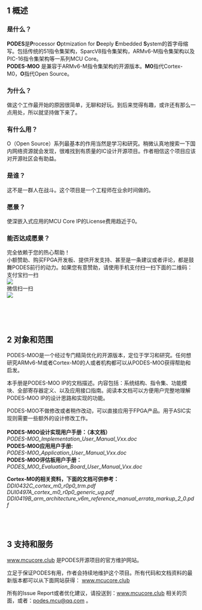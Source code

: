 ## 1	概述


### 是什么？
**PODES**是**P**rocessor **O**ptmization for **D**eeply **E**mbedded **S**ystem的首字母缩写。包括传统的51指令集架构，SparcV8指令集架构，ARMv6-M指令集架构以及PIC-16指令集架构等一系列MCU Core。<br>
**PODES-M0O** 是兼容于ARMv6-M指令集架构的开源版本。**M0**指代Cortex-M0，**O**指代Open Source。
<br>
### 为什么？
做这个工作最开始的原因很简单，无聊和好玩。到后来觉得有趣，或许还有那么一点用处，所以就坚持做下来了。
<br>
### 有什么用？
O（Open Source）系列最基本的作用当然是学习和研究。稍微认真地搜索一下国内网络资源就会发现，很难找到有质量的IC设计开源项目。作者相信这个项目应该对开源社区会有助益。
<br>
### 是谁？
这不是一群人在战斗。这个项目是一个工程师在业余时间做的。
<br>
### 愿景？
使深嵌入式应用的MCU Core IP的License费用趋近于0。
<br>
### 能否达成愿景？
完全依赖于您的热心帮助！<br>
小额赞助、购买FPGA开发板、提供开发支持、甚至是一条建议或者评论，都是鼓舞PODES前行的动力。如果您有意赞助，请使用手机支付扫一扫下面的二维码：<br>
         支付宝扫一扫<br>
![](/sunyata000/PODES-M0O/blob/master/images/alipay.jpg?raw=true"支付宝赞赏") <br>
         微信扫一扫 <br>
![](https://github.com/sunyata000/PODES-M0O/blob/master/images/wechat.jpg?raw=true"微信赞赏") <br>

<br><br>
<br>
## 2	对象和范围

PODES-M0O是一个经过专门精简优化的开源版本，定位于学习和研究。任何想研究ARMv6-M或者Cortex-M0的人或者机构都可以从PODES-M0O获得帮助和启发。

本手册是PODES-M0O IP的文档描述。内容包括：系统结构、指令集、功能模块、全部寄存器定义、以及应用接口指南。阅读本文档可以方便用户完整地理解PODES-M0O IP的设计思路和实现的功能。

PODES-M0O不做修改或者稍作改动，可以直接应用于FPGA产品。用于ASIC实现则需要一些额外的设计修改工作。
<br>
<br>
**PODES-M0O设计实现用户手册：（本文档）**<br>
   *PODES-M0O_Implementation_User_Manual_Vxx.doc*<br>
**PODES-M0O应用用户手册:**<br>
   *PODES-M0O_Application_User_Manual_Vxx.doc*<br>
**PODES-M0O评估板用户手册：**<br>
   *PODES_M0O_Evaluation_Board_User_Manual_Vxx.doc*

**Cortex-M0的相关资料，下面的文档可供参考：**<br>
   *DDI0432C_cortex_m0_r0p0_trm.pdf*<br>
   *DUI0497A_cortex_m0_r0p0_generic_ug.pdf*<br>
   *DDI0419B_arm_architecture_v6m_reference_manual_errata_markup_2_0.pdf*<br>
<br>
<br>
<br>
## 3	支持和服务

www.mcucore.club 是PODES开源项目的官方维护网站。

立足于保证PODES有用，作者会持续地维护这个项目。所有代码和文档资料的最新版本都可以从下面网站获得：
www.mcucore.club

所有的Issue Report或者优化建议，请投送到：www.mcucore.club 相关的页面，或者：podes.mcu@qq.com 。
 
